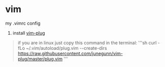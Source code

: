 # vim
my .vimrc config

1. install [vim-plug](https://github.com/junegunn/vim-plug)
>if you are in linux just copy this command in the terminal:
'''sh
curl -fLo ~/.vim/autoload/plug.vim --create-dirs \
  https://raw.githubusercontent.com/junegunn/vim-plug/master/plug.vim
'''
